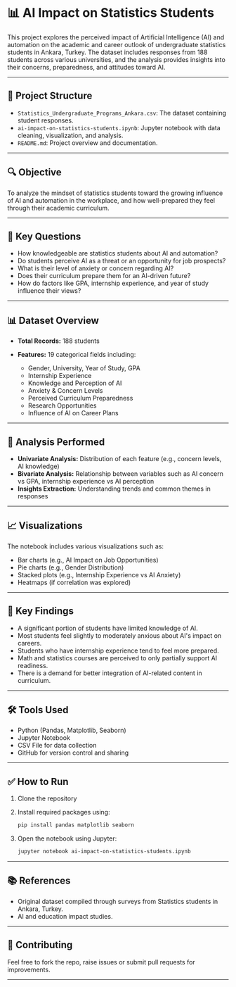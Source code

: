 
# 📊 AI Impact on Statistics Students

This project explores the perceived impact of Artificial Intelligence (AI) and automation on the academic and career outlook of undergraduate statistics students in Ankara, Turkey. The dataset includes responses from 188 students across various universities, and the analysis provides insights into their concerns, preparedness, and attitudes toward AI.

---

## 📁 Project Structure

* `Statistics_Undergraduate_Programs_Ankara.csv`: The dataset containing student responses.
* `ai-impact-on-statistics-students.ipynb`: Jupyter notebook with data cleaning, visualization, and analysis.
* `README.md`: Project overview and documentation.

---

## 🔍 Objective

To analyze the mindset of statistics students toward the growing influence of AI and automation in the workplace, and how well-prepared they feel through their academic curriculum.

---

## 🧠 Key Questions

* How knowledgeable are statistics students about AI and automation?
* Do students perceive AI as a threat or an opportunity for job prospects?
* What is their level of anxiety or concern regarding AI?
* Does their curriculum prepare them for an AI-driven future?
* How do factors like GPA, internship experience, and year of study influence their views?

---

## 📊 Dataset Overview

* **Total Records:** 188 students
* **Features:** 19 categorical fields including:

  * Gender, University, Year of Study, GPA
  * Internship Experience
  * Knowledge and Perception of AI
  * Anxiety & Concern Levels
  * Perceived Curriculum Preparedness
  * Research Opportunities
  * Influence of AI on Career Plans

---

## 🧪 Analysis Performed

* **Univariate Analysis:** Distribution of each feature (e.g., concern levels, AI knowledge)
* **Bivariate Analysis:** Relationship between variables such as AI concern vs GPA, internship experience vs AI perception
* **Insights Extraction:** Understanding trends and common themes in responses

---

## 📈 Visualizations

The notebook includes various visualizations such as:

* Bar charts (e.g., AI Impact on Job Opportunities)
* Pie charts (e.g., Gender Distribution)
* Stacked plots (e.g., Internship Experience vs AI Anxiety)
* Heatmaps (if correlation was explored)

---

## 🔑 Key Findings

* A significant portion of students have limited knowledge of AI.
* Most students feel slightly to moderately anxious about AI's impact on careers.
* Students who have internship experience tend to feel more prepared.
* Math and statistics courses are perceived to only partially support AI readiness.
* There is a demand for better integration of AI-related content in curriculum.

---

## 🛠 Tools Used

* Python (Pandas, Matplotlib, Seaborn)
* Jupyter Notebook
* CSV File for data collection
* GitHub for version control and sharing

---

## ✅ How to Run

1. Clone the repository
2. Install required packages using:

   ```bash
   pip install pandas matplotlib seaborn
   ```
3. Open the notebook using Jupyter:

   ```bash
   jupyter notebook ai-impact-on-statistics-students.ipynb
   ```

---

## 📚 References

* Original dataset compiled through surveys from Statistics students in Ankara, Turkey.
* AI and education impact studies.

---

## 🤝 Contributing

Feel free to fork the repo, raise issues or submit pull requests for improvements.

---
